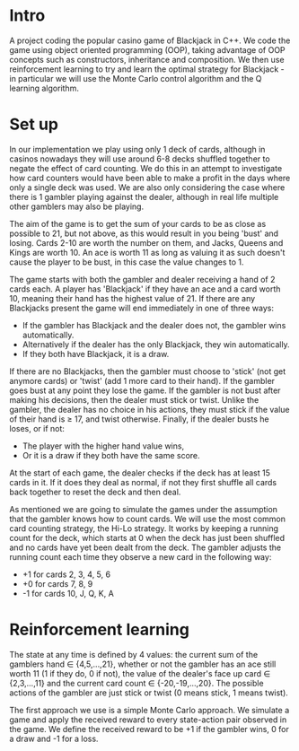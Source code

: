 # Intro

A project coding the popular casino game of Blackjack in C++. We code the game using object oriented programming (OOP), taking advantage of OOP concepts such as constructors, inheritance and composition. We then use reinforcement learning to try and learn the optimal strategy for Blackjack - in particular we will use the Monte Carlo control algorithm and the Q learning algorithm. 

# Set up 

In our implementation we play using only 1 deck of cards, although in casinos nowadays they will use around 6-8 decks shuffled together to negate the effect of card counting. We do this in an attempt to investigate how card counters would have been able to make a profit in the days where only a single deck was used. We are also only considering the case where there is 1 gambler playing against the dealer, although in real life multiple other gamblers may also be playing. 

The aim of the game is to get the sum of your cards to be as close as possible to 21, but not above, as this would result in you being 'bust' and losing. Cards 2-10 are worth the number on them, and Jacks, Queens and Kings are worth 10. An ace is worth 11 as long as valuing it as such doesn't cause the player to be bust, in this case the value changes to 1. 

The game starts with both the gambler and dealer receiving a hand of 2 cards each. A player has 'Blackjack' if they have an ace and a card worth 10, meaning their hand has the highest value of 21. If there are any Blackjacks present the game will end immediately in one of three ways:
* If the gambler has Blackjack and the dealer does not, the gambler wins automatically.
* Alternatively if the dealer has the only Blackjack, they win automatically.
* If they both have Blackjack, it is a draw.

If there are no Blackjacks, then the gambler must choose to 'stick' (not get anymore cards) or 'twist' (add 1 more card to their hand). If the gambler goes bust at any point they lose the game. If the gambler is not bust after making his decisions, then the dealer must stick or twist. Unlike the gambler, the dealer has no choice in his actions, they must stick if the value of their hand is ≥ 17, and twist otherwise. Finally, if the dealer busts he loses, or if not:
* The player with the higher hand value wins,
* Or it is a draw if they both have the same score.

At the start of each game, the dealer checks if the deck has at least 15 cards in it. If it does they deal as normal, if not they first shuffle all cards back together to reset the deck and then deal. 

As mentioned we are going to simulate the games under the assumption that the gambler knows how to count cards. We will use the most common card counting strategy, the Hi-Lo strategy. It works by keeping a running count for the deck, which starts at 0 when the deck has just been shuffled and no cards have yet been dealt from the deck. The gambler adjusts the running count each time they observe a new card in the following way:
* +1 for cards 2, 3, 4, 5, 6
* +0 for cards 7, 8, 9
* -1 for cards 10, J, Q, K, A 
 

# Reinforcement learning
The state at any time is defined by 4 values: the current sum of the gamblers hand ∈ {4,5,...,21}, whether or not the gambler has an ace still worth 11 (1 if they do, 0 if not), the value of the dealer's face up card ∈ {2,3,...,11} and the current card count ∈ {-20,-19,...,20}. The possible actions of the gambler are just stick or twist (0 means stick, 1 means twist). 

The first approach we use is a simple Monte Carlo approach. We simulate a game and apply the received reward to every state-action pair observed in the game. We define the received reward to be +1 if the gambler wins, 0 for a draw and -1 for a loss. 
